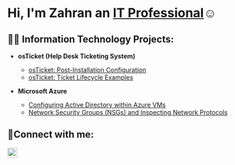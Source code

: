 <h1>Hi, I'm Zahran an <a href=https://www.linkedin.com/in/zahran-yousuff-665a6b262/>IT Professional</a>☺</h1>

<h2>👨‍💻 Information Technology Projects:</h2>

- <b>osTicket (Help Desk Ticketing System)</b>
  
  - [osTicket: Post-Installation Configuration](https://github.com/zahran/post-install-config)
  - [osTicket: Ticket Lifecycle Examples](https://github.com/zaharn/ticket-lifecycle)
- <b>Microsoft Azure</b>
  - [Configuring  Active Directory within Azure VMs](https://github.com/osticket/configure-ad)
  - [Network Security Groups (NSGs) and Inspecting Network Protocols](https://github.com/zahran/azure-network-protocols)

<h2>🤳Connect with me:</h2>


[<img align="left" alt="Zahran | LinkedIn" width="22px" src="https://cdn.jsdelivr.net/npm/simple-icons@v3/icons/linkedin.svg" />][linkedin]


[linkedin]: https://www.linkedin.com/in/zahran-yousuff-665a6b262/
